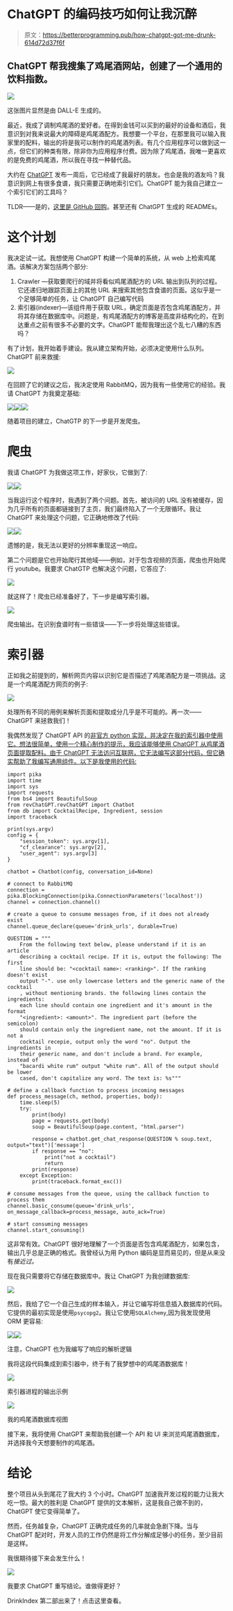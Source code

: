 # ChatGPT 的编码技巧如何让我沉醉

> 原文：<https://betterprogramming.pub/how-chatgpt-got-me-drunk-614d72d37f6f>

## ChatGPT 帮我搜集了鸡尾酒网站，创建了一个通用的饮料指数。

![](img/eec4e81f5f3e216d12d862c6d9210ff1.png)

这张图片显然是由 DALL-E 生成的。

最近，我成了调制鸡尾酒的爱好者。在得到金钱可以买到的最好的设备和酒后，我意识到对我来说最大的障碍是鸡尾酒配方。我想要一个平台，在那里我可以输入我家里的配料，输出的将是我可以制作的鸡尾酒列表。有几个应用程序可以做到这一点，但它们的种类有限，除非你为应用程序付费。因为除了鸡尾酒，我唯一更喜欢的是免费的鸡尾酒，所以我在寻找一种替代品。

大约在 [ChatGPT](https://openai.com/blog/chatgpt/) 发布一周后，它已经成了我最好的朋友。也会是我的酒友吗？我意识到网上有很多食谱，我只需要正确地索引它们。ChatGPT 能为我自己建立一个索引它们的工具吗？

TLDR——是的，[这里是 GitHub 回购](https://github.com/galbash/drinkindex)。甚至还有 ChatGPT 生成的 READMEs。

# 这个计划

我决定试一试。我想使用 ChatGPT 构建一个简单的系统，从 web 上检索鸡尾酒。该解决方案包括两个部分:

1.  Crawler —获取要爬行的域并将看似鸡尾酒配方的 URL 输出到队列的过程。它还递归地跟踪页面上的其他 URL 来搜索其他包含食谱的页面。这似乎是一个足够简单的任务，让 ChatGPT 自己编写代码
2.  索引器(indexer)—该组件用于获取 URL，确定页面是否包含鸡尾酒配方，并将其存储在数据库中。问题是，有鸡尾酒配方的博客是高度非结构化的，在到达重点之前有很多不必要的文字。ChatGPT 能帮我理出这个乱七八糟的东西吗？

有了计划，我开始着手建设。我从建立架构开始，必须决定使用什么队列。ChatGPT 前来救援:

![](img/6d29751c7351fa8ecd096afe430237ca.png)

在回顾了它的建议之后，我决定使用 RabbitMQ，因为我有一些使用它的经验。我请 ChatGPT 为我奠定基础:

![](img/d3eb07682b5d69b614e3621b2c253218.png)![](img/2fad53beaffe586f79b164d9b086dc9f.png)![](img/a714356ef0b1338260c7456b282c97fe.png)

随着项目的建立，ChatGTP 的下一步是开发爬虫。

# 爬虫

我请 ChatGPT 为我做这项工作，好家伙，它做到了:

![](img/903ec5b33ba529d7e6c7fb6a79f3e1dd.png)![](img/b58b514463508bb6680cf25d4d4f7a0e.png)

当我运行这个程序时，我遇到了两个问题。首先，被访问的 URL 没有被缓存，因为几乎所有的页面都链接到了主页，我们最终陷入了一个无限循环。我让 ChatGPT 来处理这个问题，它正确地修改了代码:

![](img/56e709bdc541c0d73e140a9116244d1f.png)![](img/e5addac77b1e828a269354757b79f97f.png)

遗憾的是，我无法以更好的分辨率重现这一响应。

第二个问题是它也开始爬行其他域——例如，对于包含视频的页面，爬虫也开始爬行 youtube。我要求 ChatGTP 也解决这个问题，它答应了:

![](img/19d1c0cec64bd7fa73ac12b82ce29873.png)

就这样了！爬虫已经准备好了，下一步是编写索引器。

![](img/1da6e8ff0990a6b62475999684426d2f.png)

爬虫输出。在识别食谱时有一些错误——下一步将处理这些错误。

# 索引器

正如我之前提到的，解析网页内容以识别它是否描述了鸡尾酒配方是一项挑战。这是一个鸡尾酒配方网页的例子:

![](img/f00bffa5481f211bb19ca8b5a38b4b80.png)

处理所有不同的用例来解析页面和提取成分几乎是不可能的。再一次——ChatGPT 来拯救我们！

我偶然发现了 ChatGPT API 的[非官方 python 实现，并决定在我的索引器中使用它。想法很简单，使用一个精心制作的提示，我应该能够使用 ChatGPT 从鸡尾酒页面提取配料。由于 ChatGPT 无法访问互联网，它无法编写这部分代码，但它确实帮助了我编写通用组件。以下是我使用的代码:](https://github.com/acheong08/ChatGPT)

```
import pika
import time
import sys
import requests
from bs4 import BeautifulSoup
from revChatGPT.revChatGPT import Chatbot
from db import CocktailRecipe, Ingredient, session
import traceback

print(sys.argv)
config = {
    "session_token": sys.argv[1],
    "cf_clearance": sys.argv[2],
    "user_agent": sys.argv[3]
}

chatbot = Chatbot(config, conversation_id=None)

# connect to RabbitMQ
connection = pika.BlockingConnection(pika.ConnectionParameters('localhost'))
channel = connection.channel()

# create a queue to consume messages from, if it does not already exist
channel.queue_declare(queue='drink_urls', durable=True)

QUESTION = """
    From the following text below, please understand if it is an article
    describing a cocktail recipe. If it is, output the following: The first
    line should be: "<cocktail name>: <ranking>". If the ranking doesn't exist
    output "-". use only lowercase letters and the generic name of the cocktail
    , without mentioning brands. the following lines contain the ingredients:
    each line should contain one ingredient and it's amount in the format
    "<ingredient>: <amount>". The ingredient part (before the semicolon)
    should contain only the ingredient name, not the amount. If it is not a
    cocktail recepie, output only the word "no". Output the ingredients in 
    their generic name, and don't include a brand. For example, instead of 
    "bacardi white rum" output "white rum". All of the output should be lower
    cased, don't capitalize any word. The text is: %s"""

# define a callback function to process incoming messages
def process_message(ch, method, properties, body):
    time.sleep(5)
    try:
        print(body)
        page = requests.get(body)
        soup = BeautifulSoup(page.content, "html.parser")

        response = chatbot.get_chat_response(QUESTION % soup.text, output="text")['message']
        if response == "no":
            print("not a cocktail")
            return
        print(response)
    except Exception:
        print(traceback.format_exc())

# consume messages from the queue, using the callback function to process them
channel.basic_consume(queue='drink_urls', on_message_callback=process_message, auto_ack=True)

# start consuming messages
channel.start_consuming()
```

这非常有效。ChatGPT 很好地理解了一个页面是否包含鸡尾酒配方，如果包含，输出几乎总是正确的格式。我曾经认为用 Python 编码是显而易见的，但是从来没有*接近过。*

现在我只需要将它存储在数据库中。我让 ChatGPT 为我创建数据库:

![](img/6721f0e53887cb1cb6ef658d3e742051.png)

然后，我给了它一个自己生成的样本输入，并让它编写将信息插入数据库的代码。它提供的最初实现是使用`psycopg2`。我让它使用`SQLAlchemy`,因为我发现使用 ORM 更容易:

![](img/7a1857c926f2f385e0a245e3ccae3b2b.png)![](img/2ede1617200101d4b786e9a96b9d6bb3.png)

注意，ChatGPT 也为我编写了响应的解析逻辑

我将这段代码集成到索引器中，终于有了我梦想中的鸡尾酒数据库！

![](img/774be1562683de3d6a90ae41130b267c.png)

索引器进程的输出示例

![](img/631ba04a7a6e74e381b35cd3385b0735.png)

我的鸡尾酒数据库视图

接下来，我将使用 ChatGPT 来帮助我创建一个 API 和 UI 来浏览鸡尾酒数据库，并选择我今天想要制作的鸡尾酒。

# 结论

整个项目从头到尾花了我大约 3 个小时。ChatGPT 加速我开发过程的能力让我大吃一惊。最大的胜利是 ChatGPT 提供的文本解析，这是我自己做不到的，ChatGPT 使它变得简单了。

然而，任务越复杂，ChatGPT 正确完成任务的几率就会急剧下降。当与 ChatGPT 配对时，开发人员的工作仍然是将工作分解成足够小的任务，至少目前是这样。

我很期待接下来会发生什么！

![](img/86a0160ff1e4a0ead2cc13e0f443e802.png)

我要求 ChatGPT 重写结论。谁做得更好？

DrinkIndex 第二部出来了！点击这里查看。